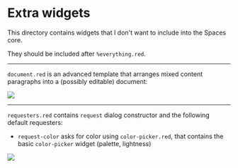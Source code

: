 # Extra widgets

This directory contains widgets that I don't want to include into the Spaces core.

They should be included after `%everything.red`.

---

`document.red` is an advanced template that arranges mixed content paragraphs into a (possibly editable) document:

![](https://link.storjshare.io/raw/jwtiabvp6myahg3zzf3q5zoii7la/gif/spaces/sample-document-editor.gif)

---

`requesters.red` contains `request` dialog constructor and the following default requesters:
- `request-color` asks for color using `color-picker.red`, that contains the basic `color-picker` widget (palette, lightness)

![](https://link.storjshare.io/raw/jwtiabvp6myahg3zzf3q5zoii7la/gif/spaces/widget-color-picker.png)

